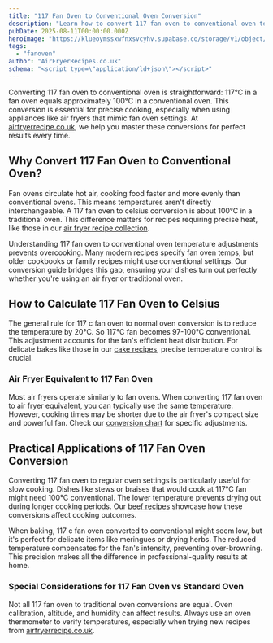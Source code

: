 ```yaml
---
title: "117 Fan Oven to Conventional Oven Conversion"
description: "Learn how to convert 117 fan oven to conventional oven temperatures easily with our simple guide. Perfect for air fryer recipes too!"
pubDate: 2025-08-11T00:00:00.000Z
heroImage: "https://klueoymssxwfnxsvcyhv.supabase.co/storage/v1/object/public/md/117-fan-oven-to-conventional-oven-conversion-270c9855.png"
tags:
  - "fanoven"
author: "AirFryerRecipes.co.uk"
schema: "<script type=\"application/ld+json\"></script>"
---
```


<p>Converting 117 fan oven to conventional oven is straightforward: 117°C in a fan oven equals approximately 100°C in a conventional oven. This conversion is essential for precise cooking, especially when using appliances like air fryers that mimic fan oven settings. At <a href=https://www.airfryerrecipe.co.uk>airfryerrecipe.co.uk</a>, we help you master these conversions for perfect results every time.</p>

<h2>Why Convert 117 Fan Oven to Conventional Oven?</h2>
<p>Fan ovens circulate hot air, cooking food faster and more evenly than conventional ovens. This means temperatures aren't directly interchangeable. A 117 fan oven to celsius conversion is about 100°C in a traditional oven. This difference matters for recipes requiring precise heat, like those in our <a href=https://www.airfryerrecipe.co.uk/recipes>air fryer recipe collection</a>.</p>
<p>Understanding 117 fan oven to conventional oven temperature adjustments prevents overcooking. Many modern recipes specify fan oven temps, but older cookbooks or family recipes might use conventional settings. Our conversion guide bridges this gap, ensuring your dishes turn out perfectly whether you're using an air fryer or traditional oven.</p>

<h2>How to Calculate 117 Fan Oven to Celsius</h2>
<p>The general rule for 117 c fan oven to normal oven conversion is to reduce the temperature by 20°C. So 117°C fan becomes 97-100°C conventional. This adjustment accounts for the fan's efficient heat distribution. For delicate bakes like those in our <a href=https://www.airfryerrecipe.co.uk/recipe-category/Cakes>cake recipes</a>, precise temperature control is crucial.</p>

<h3>Air Fryer Equivalent to 117 Fan Oven</h3>
<p>Most air fryers operate similarly to fan ovens. When converting 117 fan oven to air fryer equivalent, you can typically use the same temperature. However, cooking times may be shorter due to the air fryer's compact size and powerful fan. Check our <a href=https://www.airfryerrecipe.co.uk/air-fryer-conversion-chart>conversion chart</a> for specific adjustments.</p>

<h2>Practical Applications of 117 Fan Oven Conversion</h2>
<p>Converting 117 fan oven to regular oven settings is particularly useful for slow cooking. Dishes like stews or braises that would cook at 117°C fan might need 100°C conventional. The lower temperature prevents drying out during longer cooking periods. Our <a href=https://www.airfryerrecipe.co.uk/recipe-category/Beef>beef recipes</a> showcase how these conversions affect cooking outcomes.</p>
<p>When baking, 117 c fan oven converted to conventional might seem low, but it's perfect for delicate items like meringues or drying herbs. The reduced temperature compensates for the fan's intensity, preventing over-browning. This precision makes all the difference in professional-quality results at home.</p>

<h3>Special Considerations for 117 Fan Oven vs Standard Oven</h3>
<p>Not all 117 fan oven to traditional oven conversions are equal. Oven calibration, altitude, and humidity can affect results. Always use an oven thermometer to verify temperatures, especially when trying new recipes from <a href=https://www.airfryerrecipe.co.uk>airfryerrecipe.co.uk</a>.</p>